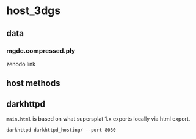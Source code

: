 # host_3dgs

## data

### mgdc.compressed.ply

zenodo link

## host methods

## darkhttpd

```main.html``` is based on what supersplat 1.x exports locally via html export.

```shell
darkhttpd darkhttpd_hosting/ --port 8080
```
